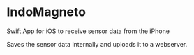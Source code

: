 IndoMagneto
===========
Swift App for iOS to receive sensor data from the iPhone

Saves the sensor data internally and uploads it to a webserver.
